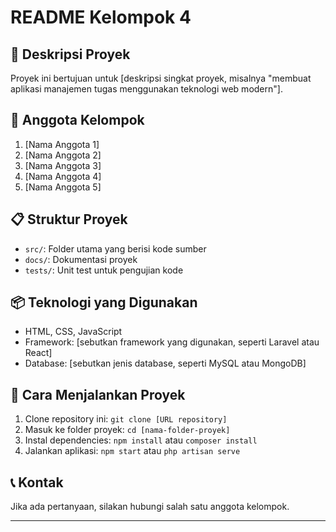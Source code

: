 # README Kelompok 4

## 📄 Deskripsi Proyek
Proyek ini bertujuan untuk [deskripsi singkat proyek, misalnya "membuat aplikasi manajemen tugas menggunakan teknologi web modern"].

## 👥 Anggota Kelompok
1. [Nama Anggota 1]
2. [Nama Anggota 2]
3. [Nama Anggota 3]
4. [Nama Anggota 4]
5. [Nama Anggota 5]

## 📋 Struktur Proyek
- `src/`: Folder utama yang berisi kode sumber
- `docs/`: Dokumentasi proyek
- `tests/`: Unit test untuk pengujian kode

## 📦 Teknologi yang Digunakan
- HTML, CSS, JavaScript
- Framework: [sebutkan framework yang digunakan, seperti Laravel atau React]
- Database: [sebutkan jenis database, seperti MySQL atau MongoDB]

## 🚀 Cara Menjalankan Proyek
1. Clone repository ini: `git clone [URL repository]`
2. Masuk ke folder proyek: `cd [nama-folder-proyek]`
3. Instal dependencies: `npm install` atau `composer install`
4. Jalankan aplikasi: `npm start` atau `php artisan serve`

## 📞 Kontak
Jika ada pertanyaan, silakan hubungi salah satu anggota kelompok.

---

